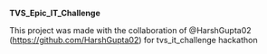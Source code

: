 **TVS_Epic_IT_Challenge**

This project was made with the collaboration of @HarshGupta02 (https://github.com/HarshGupta02) for tvs_it_challenge hackathon
